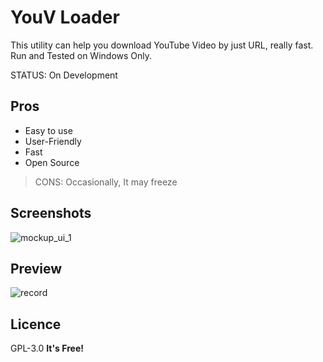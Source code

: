 # YouV Loader
This utility can help you download YouTube Video by just URL, really fast.
<br>Run and Tested on Windows Only.

STATUS: On Development

## Pros
- Easy to use
- User-Friendly
- Fast
- Open Source
> CONS: Occasionally, It may freeze

## Screenshots
![mockup_ui_1](https://user-images.githubusercontent.com/54274314/117853456-11548880-b2a6-11eb-8c28-06faff8b3d48.png)


## Preview
![record](https://user-images.githubusercontent.com/54274314/117842739-d9e0de80-b29b-11eb-8b30-576109b4d2f7.gif)

## Licence
GPL-3.0
**It's Free!**
